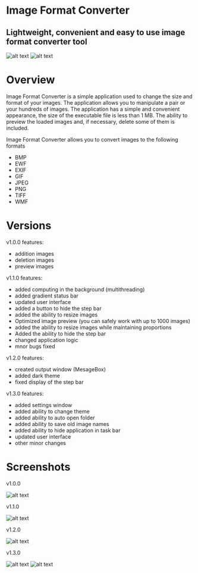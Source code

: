 # Image Format Converter
## Lightweight, сonvenient and easy to use image format converter tool

![alt text](https://github.com/qlulp/ImageFormatConverter/blob/main/Screenshots/v1.3.0-1.JPG?raw=true)
![alt text](https://github.com/qlulp/ImageFormatConverter/blob/main/Screenshots/v1.3.0-2.JPG?raw=true)

# Overview

Image Format Converter is a simple application used to change the size and format of your images. The application allows you to manipulate a pair or your hundreds of images. The application has a simple and convenient appearance, the size of the executable file is less than 1 MB. The ability to preview the loaded images and, if necessary, delete some of them is included.

Image Format Converter allows you to convert images to the following formats
- BMP
- EWF
- EXIF
- GIF
- JPEG
- PNG
- TIFF
- WMF

# Versions

v1.0.0 features:
- addition images
- deletion images
- preview images

v1.1.0 features:
- added computing in the background (multithreading)
- added gradient status bar
- updated user interface
- added a button to hide the step bar
- added the ability to resize images
- Optimized image preview (you can safely work with up to 1000 images)
- added the ability to resize images while maintaining proportions
- Added the ability to hide the step bar
- changed application logic
- mnor bugs fixed

v1.2.0 features:
- created output window (MesageBox)
- added dark theme
- fixed display of the step bar

v1.3.0 features:
- added settings window
- added ability to change theme
- added ability to auto open folder
- added ability to save old image names
- added ability to hide application in task bar
- updated user interface
- other minor changes

# Screenshots

v1.0.0

![alt text](https://github.com/qlulp/ImageFormatConverter/blob/main/Screenshots/v1.0.0.jpg?raw=true)

v1.1.0

![alt text](https://github.com/qlulp/ImageFormatConverter/blob/main/Screenshots/v1.1.0.JPG?raw=true)

v1.2.0

![alt text](https://github.com/qlulp/ImageFormatConverter/blob/main/Screenshots/v1.2.0.JPG?raw=true)

v1.3.0

![alt text](https://github.com/qlulp/ImageFormatConverter/blob/main/Screenshots/v1.3.0-1.JPG?raw=true)
![alt text](https://github.com/qlulp/ImageFormatConverter/blob/main/Screenshots/v1.3.0-2.JPG?raw=true)
